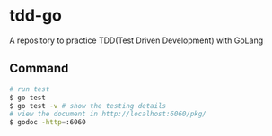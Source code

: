 # tdd-go

A repository to practice TDD(Test Driven Development) with GoLang

## Command

```bash
# run test
$ go test
$ go test -v # show the testing details
# view the document in http://localhost:6060/pkg/
$ godoc -http=:6060
```
